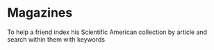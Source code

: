 # Magazines
To help a friend index his Scientific American collection by article and search within them with keywords
